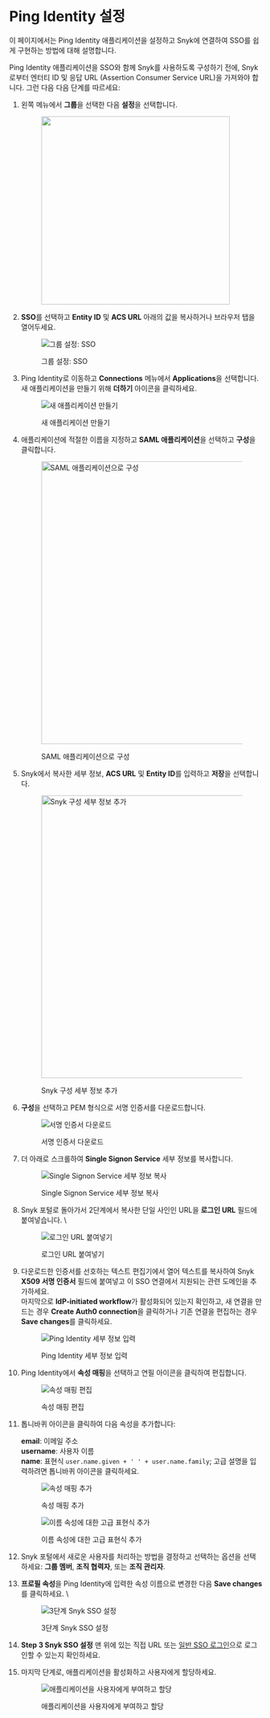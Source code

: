 # Ping Identity 설정

이 페이지에서는 Ping Identity 애플리케이션을 설정하고 Snyk에 연결하여 SSO를 쉽게 구현하는 방법에 대해 설명합니다.

Ping Identity 애플리케이션을 SSO와 함께 Snyk를 사용하도록 구성하기 전에, Snyk로부터 엔터티 ID 및 응답 URL (Assertion Consumer Service URL)을 가져와야 합니다. 그런 다음 다음 단계를 따르세요:

1. 왼쪽 메뉴에서 **그룹**을 선택한 다음 **설정**을 선택합니다.

   <figure><img src="../../../.gitbook/assets/Screenshot 2023-09-05 at 10.54.23 AM.png" alt="" width="375"><figcaption></figcaption></figure>
2. **SSO**를 선택하고 **Entity ID** 및 **ACS URL** 아래의 값을 복사하거나 브라우저 탭을 열어두세요.

   <figure><img src="../../../.gitbook/assets/2 (1) (1) (1) (1).png" alt="그룹 설정: SSO"><figcaption><p>그룹 설정: SSO</p></figcaption></figure>
3. Ping Identity로 이동하고 **Connections** 메뉴에서 **Applications**을 선택합니다. 새 애플리케이션을 만들기 위해 **더하기** 아이콘을 클릭하세요.

   <figure><img src="../../../.gitbook/assets/1 (2) (1).png" alt="새 애플리케이션 만들기"><figcaption><p>새 애플리케이션 만들기</p></figcaption></figure>
4. 애플리케이션에 적절한 이름을 지정하고 **SAML 애플리케이션**을 선택하고 **구성**을 클릭합니다.

   <figure><img src="../../../.gitbook/assets/2 (1).png" alt="SAML 애플리케이션으로 구성" width="563"><figcaption><p>SAML 애플리케이션으로 구성</p></figcaption></figure>
5. Snyk에서 복사한 세부 정보, **ACS URL** 및 **Entity ID**를 입력하고 **저장**을 선택합니다.

   <figure><img src="../../../.gitbook/assets/3.png" alt="Snyk 구성 세부 정보 추가" width="563"><figcaption><p>Snyk 구성 세부 정보 추가</p></figcaption></figure>
6. **구성**을 선택하고 PEM 형식으로 서명 인증서를 다운로드합니다.

   <figure><img src="../../../.gitbook/assets/4 (1) (1).png" alt="서명 인증서 다운로드"><figcaption><p>서명 인증서 다운로드</p></figcaption></figure>
7. 더 아래로 스크롤하여 **Single Signon Service** 세부 정보를 복사합니다.

   <figure><img src="../../../.gitbook/assets/5 (2).png" alt="Single Signon Service 세부 정보 복사"><figcaption><p>Single Signon Service 세부 정보 복사</p></figcaption></figure>
8. Snyk 포털로 돌아가서 2단계에서 복사한 단일 사인인 URL을 **로그인 URL** 필드에 붙여넣습니다. \

   <figure><img src="../../../.gitbook/assets/single-sign-on-URL-field.png" alt="로그인 URL 붙여넣기"><figcaption><p>로그인 URL 붙여넣기</p></figcaption></figure>
9. 다운로드한 인증서를 선호하는 텍스트 편집기에서 열어 텍스트를 복사하여 Snyk **X509 서명 인증서** 필드에 붙여넣고 이 SSO 연결에서 지원되는 관련 도메인을 추가하세요.\
   마지막으로 **IdP-initiated workflow**가 활성화되어 있는지 확인하고, 새 연결을 만드는 경우 **Create Auth0 connection**을 클릭하거나 기존 연결을 편집하는 경우 **Save changes**를 클릭하세요.&#x20;

   <figure><img src="../../../.gitbook/assets/Screenshot 2023-09-05 at 11.01.53 AM.png" alt="Ping Identity 세부 정보 입력"><figcaption><p>Ping Identity 세부 정보 입력</p></figcaption></figure>
10. Ping Identity에서 **속성 매핑**을 선택하고 연필 아이콘을 클릭하여 편집합니다.

    <figure><img src="../../../.gitbook/assets/6 (3) (1).png" alt="속성 매핑 편집"><figcaption><p>속성 매핑 편집</p></figcaption></figure>
11. 톱니바퀴 아이콘을 클릭하여 다음 속성을 추가합니다:

    **email**: 이메일 주소\
    **username**: 사용자 이름\
    **name**: 표현식 `user.name.given + ' ' + user.name.family`; 고급 설명을 입력하려면 톱니바퀴 아이콘을 클릭하세요.&#x20;

    <figure><img src="../../../.gitbook/assets/7 (2) (1).png" alt="속성 매핑 추가"><figcaption><p>속성 매핑 추가</p></figcaption></figure>

    <figure><img src="../../../.gitbook/assets/8 (2) (1).png" alt="이름 속성에 대한 고급 표현식 추가"><figcaption><p>이름 속성에 대한 고급 표현식 추가</p></figcaption></figure>
12. Snyk 포털에서 새로운 사용자를 처리하는 방법을 결정하고 선택하는 옵션을 선택하세요: **그룹 멤버**, **조직 협력자**, 또는 **조직 관리자**.
13. **프로필 속성**을 Ping Identity에 입력한 속성 이름으로 변경한 다음 **Save changes**를 클릭하세요. \

    <figure><img src="../../../.gitbook/assets/Screenshot 2023-09-05 at 11.07.37 AM.png" alt="3단계 Snyk SSO 설정"><figcaption><p>3단계 Snyk SSO 설정</p></figcaption></figure>
14. **Step 3 Snyk SSO 설정** 맨 위에 있는 직접 URL 또는 [일반 SSO 로그인](https://app.snyk.io/login/sso)으로 로그인할 수 있는지 확인하세요.
15. 마지막 단계로, 애플리케이션을 활성화하고 사용자에게 할당하세요.

    <figure><img src="../../../.gitbook/assets/10 (1) (1).png" alt="애플리케이션을 사용자에게 부여하고 할당"><figcaption><p>애플리케이션을 사용자에게 부여하고 할당</p></figcaption></figure>